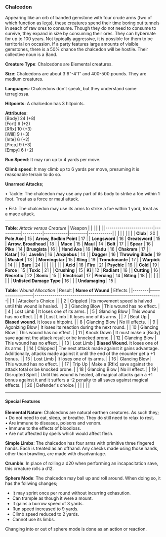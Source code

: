 ### Chalcedon
Appearing like an orb of banded gemstone with four crude arms (two of which function as legs), these creatures spend their time boring out tunnels in seach of raw ores to consume. Though they do not need to consume to survive, they expand in size by consuming their ores. They can hybernate for up to 100 years. Not typically aggressive, it is possible for them to be territorial on occasion. If a party features large amounts of visible gemstones, there is a 50% chance the chalcedon will be hostile. Their collective noun is a Band.

**Creature Type**: Chalcedons are Elemental creatures.

**Size**: Chalcedons are about 3'9"-4'1" and 400-500 pounds. They are medium creatures.

**Languages**: Chalcedons don't speak, but they understand some terraglossa.

**Hitpoints**: A chalcedon has 3 hitpoints.

**Attributes**:  
[Body] 24 (+8)  
[Fort] 6  (+2)  
[Rflx] 10 (+3)  
[Will] 9  (+3)  
[Inte] 6  (+2)  
[Prcp] 9  (+3)  
[Empy] 6  (+2)  

**Run Speed**: It may run up to 4 yards per move.

**Climb speed**: It may climb up to 6 yards per move, presuming it is reasonable terrain to do so.

**Unarmed Attacks**;

 • Tackle: The chalcedon may use any part of its body to strike a foe within 1 foot. Treat as a force or maul attack.

 • Fist: The chalcedon may use its arms to strike a foe within 1 yard, treat as a mace attack.

---------------------

**Table**: *Attack versus Creature*
| Weapon                 |          |            |         |            |         |
|------------------------|-----------|----------|------------|---------|------------|
|                        |          |            |         |            |         |
| **Club**                   | 20     | **Pole Axe**       | 15     | **Arrow, Bodkin Point**    | 17    |
| **Longsword**              | 16     | **Greatsword**     | 15     | **Arrow, Broadhead**       | 18    |
| **Mace**                   | 15     | **Maul**           | 14     | **Bolt** | 17    |
| **Spear**                  | 16     | **Pike**           | 14     | **Brusgiata** | 16     |
| **Hand Axe**               | 16     | **Madu**           | 16     | **Chakram** | 17    |
| **Katar**                  | 16     | **Javelin**        | 16     | **Arquebus** | 14    |
| **Dagger**                 | 16     | **Throwing Blade** | 19     | **Musket** | 13    |
| **Morningstar**            | 15     | **Sling**          | 19     | **Tronutonante** | 17    |
| **Warpick**                | 14     |                    |        | **Bare** |  24 |
|                        |           |          |            |         |            |
| **Acid**                   | 16     | **Fire**           | 21     | **Psychic** | 16     |
| **Cold**                   | 19     | **Force**          | 15     | **Toxic**  | 21     |
| **Crushing**               | 15     | **Ki**             | 12     | **Radiant** | 16     |
| **Cutting**                | 16     | **Necrotic**       | 22     | **Sonic** | 15    |
| **Electrical**             | 17     | **Piercing**       | 14     | **Biting** | 18    |
|                        |           |          |            |         |            |
| **Unlisted Damage Type** | 16 |               |                   | **Undamaging** | 15 |



**Table**: *Wound Allocation*
| Result | **Name of Wound** | Effects                                                        |
|--------|-------------------|----------------------------------------------------------------|
|   1    | Attacker's Choice |                                                                |
|   2    | Crippled          | Its movement speed is halved until this wound is healed.      |
|   3    | Glancing Blow     | This wound has no effect. |
|   4    | Lost Limb         | It loses one of its arms. |
|   5    | Glancing Blow     | This wound has no effect. |
|   6    | Lost Limb         | It loses one of its arms. |
|   7    | Beat Up           | **Biased wound**. It loses a hitpoint. |
|   8    | Glancing Blow     | No ill effects.                                     |
|   9    | Agonizing Blow    | It loses its reaction during the next round. |
|   10   | Glancing Blow     | This wound has no effect. |
|   11   | Knock Down        | It must make a [Body] save against the attack result or be knocked prone. |
|   12   | Glancing Blow     | This wound has no effect. |
|   13   | Lost Limb         | **Biased Wound**. It loses one of its arms. |
|   14   | Chipped           | The next attack made against it gains advantage. Additionally, attacks made against it until the end of the enounter get a +1 bonus. |
|   15   | Lost Limb         | It loses one of its arms. |
|   16   | Glancing Blow     | This wound has no effect. |
|   17   | Trip Up           | Make a [Rflx] save against the attack total or be knocked prone.                                  |
|   18   | Glancing Blow     | No ill effect. |
|   19   | Disrupted Spirit  | Until this wound is healed, all magical attacks gain a +1 bonus against it and it suffers a -2 penalty to all saves against magical effects. |
|   20   | Defender's choice |                                   |
|        |                                                |                                   |

---------------------

#### Special Features

**Elemental Nature**: Chalcedons are natural earthen creatures. As such they;  
 • Do not need to eat, sleep, or breathe. They do still need to relax to rest.  
 • Are immune to diseases, poisons and venom.  
 • Immune to the effects of bloodloss.  
 • Are not affected by spells which would affect flesh.  

**Simple Limbs**: The chalcedon has four arms with primitive three fingered hands. Each is treated as an offhand. Any checks made using those hands, other than brawling, are made with disadvantage.

**Crumble**: In place of rolling a d20 when performing an incapacitation save, this creature rolls a d12.

**Sphere Mode**: The chalcedon may ball up and roll around. When doing so, it has the follwing changes;  
* It may sprint once per round without incurring exhasution.
* Can trample as though it were a mount.
* It gains a burrow speed of 3 yards.
* Run speed increased to 9 yards.
* Climb speed reduced to 2 yards.
* Cannot use its limbs.

Changing into or out of sphere mode is done as an action or reaction.
